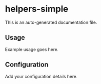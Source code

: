 # helpers-simple

This is an auto-generated documentation file.

## Usage

Example usage goes here.

## Configuration

Add your configuration details here.